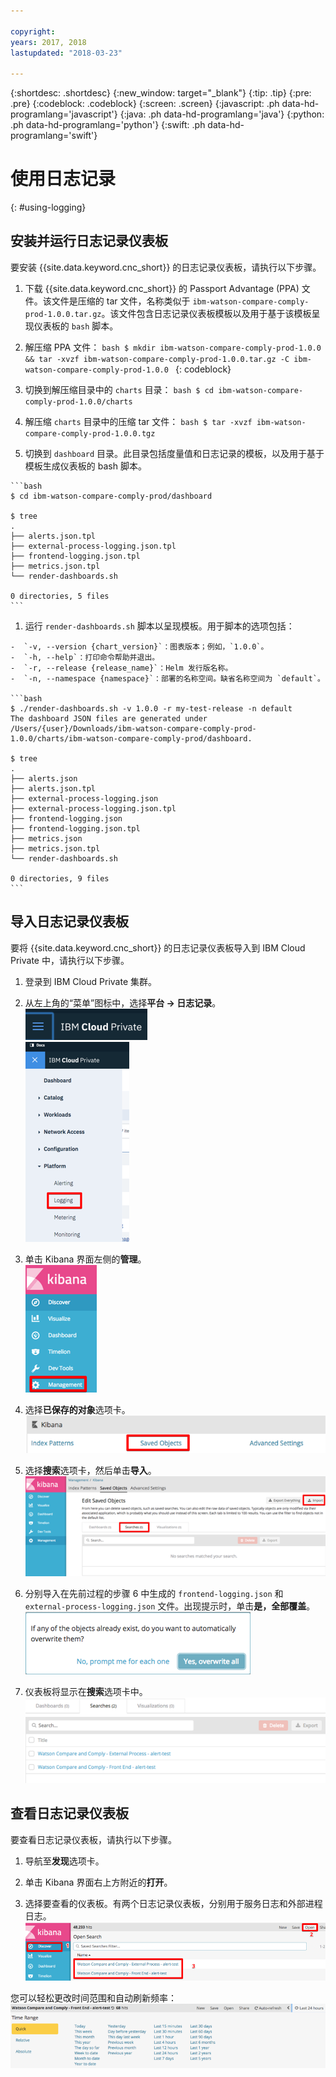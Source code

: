 ```yaml
---

copyright:
years: 2017, 2018
lastupdated: "2018-03-23"

---
```


{:shortdesc: .shortdesc}
{:new_window: target="_blank"}
{:tip: .tip}
{:pre: .pre}
{:codeblock: .codeblock}
{:screen: .screen}
{:javascript: .ph data-hd-programlang='javascript'}
{:java: .ph data-hd-programlang='java'}
{:python: .ph data-hd-programlang='python'}
{:swift: .ph data-hd-programlang='swift'}

# 使用日志记录
{: #using-logging}

## 安装并运行日志记录仪表板

要安装 {{site.data.keyword.cnc_short}} 的日志记录仪表板，请执行以下步骤。

  1. 下载 {{site.data.keyword.cnc_short}} 的 Passport Advantage (PPA) 文件。该文件是压缩的 tar 文件，名称类似于 `ibm-watson-compare-comply-prod-1.0.0.tar.gz`。该文件包含日志记录仪表板模板以及用于基于该模板呈现仪表板的 `bash` 脚本。

  1. 解压缩 PPA 文件：
    ```bash
    $ mkdir ibm-watson-compare-comply-prod-1.0.0 && tar -xvzf ibm-watson-compare-comply-prod-1.0.0.tar.gz -C ibm-watson-compare-comply-prod-1.0.0
    ```
    {: codeblock}

  1. 切换到解压缩目录中的 `charts` 目录：
    ```bash
    $ cd ibm-watson-compare-comply-prod-1.0.0/charts
    ```

  1. 解压缩 `charts` 目录中的压缩 tar 文件：
    ```bash
    $ tar -xvzf ibm-watson-compare-comply-prod-1.0.0.tgz
    ```

  1. 切换到 `dashboard` 目录。此目录包括度量值和日志记录的模板，以及用于基于模板生成仪表板的 bash 脚本。

    ```bash
    $ cd ibm-watson-compare-comply-prod/dashboard

    $ tree
    .
    ├── alerts.json.tpl
    ├── external-process-logging.json.tpl
    ├── frontend-logging.json.tpl
    ├── metrics.json.tpl
    └── render-dashboards.sh

    0 directories, 5 files
    ```

  1. 运行 `render-dashboards.sh` 脚本以呈现模板。用于脚本的选项包括：
  
    -  `-v, --version {chart_version}`：图表版本；例如，`1.0.0`。
    -  `-h, --help`：打印命令帮助并退出。
    -  `-r, --release {release_name}`：Helm 发行版名称。
    -  `-n, --namespace {namespace}`：部署的名称空间。缺省名称空间为 `default`。

    ```bash
    $ ./render-dashboards.sh -v 1.0.0 -r my-test-release -n default
    The dashboard JSON files are generated under /Users/{user}/Downloads/ibm-watson-compare-comply-prod-1.0.0/charts/ibm-watson-compare-comply-prod/dashboard.

    $ tree
    .
    ├── alerts.json
    ├── alerts.json.tpl
    ├── external-process-logging.json
    ├── external-process-logging.json.tpl
    ├── frontend-logging.json
    ├── frontend-logging.json.tpl
    ├── metrics.json
    ├── metrics.json.tpl
    └── render-dashboards.sh

    0 directories, 9 files
    ```

## 导入日志记录仪表板

要将 {{site.data.keyword.cnc_short}} 的日志记录仪表板导入到 IBM Cloud Private 中，请执行以下步骤。

  1. 登录到 IBM Cloud Private 集群。

  1. 从左上角的“菜单”图标中，选择**平台 -> 日志记录**。<br />
    ![IBM Cloud Private“菜单”图标](images/icp-menu.png) <br />
    ![平台 ->“日志记录”菜单](images/icp-logging.png)

  1. 单击 Kibana 界面左侧的**管理**。<br />
    ![Kibana 界面](images/kibana.png)

  1. 选择**已保存的对象**选项卡。
    ![“已保存的对象”选项卡](images/saved-obj.png)

  1. 选择**搜索**选项卡，然后单击**导入**。
    ![“搜索”选项卡中的“导入”](images/searches-import.png)

  1. 分别导入在先前过程的步骤 6 中生成的 `frontend-logging.json` 和 `external-process-logging.json` 文件。出现提示时，单击**是，全部覆盖**。
     ![“是，全部覆盖”提示](images/overwrite-all.png)

  1. 仪表板将显示在**搜索**选项卡中。
     ![“搜索”选项卡中的仪表板](images/searches-tab.png)

## 查看日志记录仪表板

要查看日志记录仪表板，请执行以下步骤。

  1. 导航至**发现**选项卡。

  1. 单击 Kibana 界面右上方附近的**打开**。

  1. 选择要查看的仪表板。有两个日志记录仪表板，分别用于服务日志和外部进程日志。
    ![查看日志记录仪表板](images/kibana-dboards.png)

您可以轻松更改时间范围和自动刷新频率：
  ![更改时间范围和刷新率](images/log-dboard-change.png)


